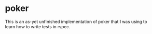 # poker

This is an as-yet unfinished implementation of poker that I was using to learn how to write tests in rspec.
